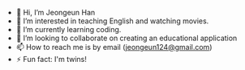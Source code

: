 - 👋 Hi, I’m Jeongeun Han
- 👀 I’m interested in teaching English and watching movies.
- 🌱 I’m currently learning coding.
- 💞️ I’m looking to collaborate on creating an educational application
- 📫 How to reach me is by email (jeongeun124@gmail.com)
- ⚡ Fun fact: I'm twins!

<!---
JEH0124/JEH0124 is a ✨ special ✨ repository because its `README.md` (this file) appears on your GitHub profile.
You can click the Preview link to take a look at your changes.
--->
